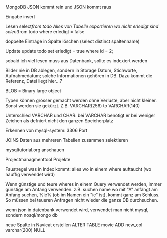 MongoDB
JSON kommt rein und JSON kommt raus


Eingabe
insert
 
Lesen
select*from todo
Alles von Tabelle exportieren wo nicht erledigt sind
select*from todo where erledigt = false

doppelte Einträge in Spalte löschen (select distinct spaltenname)

Update
update todo
set erledigt = true
where id = 2;

sobald ich viel lesen muss aus Datenbank, sollte es indexiert werden

Bilder nie in DB ablegen, sondern in Storage
Datum, Stichworte, Aufnahmedatum; solche Informationen gehören in DB. Dazu kommt die Referenz, Datei liegt hier...7

BLOB = Binary large object 

Typen können grösser gemacht werden ohne Verluste, aber nicht kleiner. Sonst werden sie gekürzt. Z.B. VARCHAR(256) to VARCHAR(140)

Unterschied VARCHAR und CHAR: bei VARCHAR benötigt er bei weniger Zeichen als defniert nicht den ganzen Speicherplatz

Erkennen von mysql-system: 3306 Port




JOINS
Daten aus mehreren Tabellen zusammen selektieren

mysqltutorial.org anschauen




Projectmanagmenttool
Projekte



Faustregel was in Index kommt:
alles wo in einem where auftaucht (wo häuffig verwendet wird)


Wenn günstige und teure wheres in einem Query verwendet werden, immer günstige am Anfang verwenden.
z.B. suchen name wo mit "A" anfängt am Anfang suchen, %ie% (ob im Namen ein "ie" ist), kommt ganz am Schluss.
So müssen  bei teueren Anfragen nicht wieder die ganze DB durchsuchen.


wenn json in datenbank verwendet wird, verwendet man nicht mysql, sondern nosql/mongo db



neue Spalte in Navicat erstellen
ALTER TABLE movie ADD new_col varchar(200) NULL
